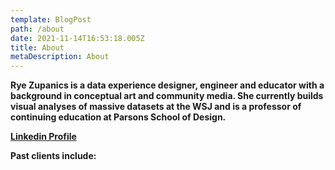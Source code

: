 ```yaml
---
template: BlogPost
path: /about
date: 2021-11-14T16:53:18.005Z
title: About
metaDescription: About
---
```

**Rye Zupanics is a data experience designer, engineer and educator with a background in conceptual art and community media. She currently builds visual analyses of massive datasets at the WSJ and is a professor of continuing education at Parsons School of Design.**

**[Linkedin Profile](https://www.linkedin.com/in/ryezzz/)**

**[](https://www.linkedin.com/in/ryezzz/)Past clients include:**